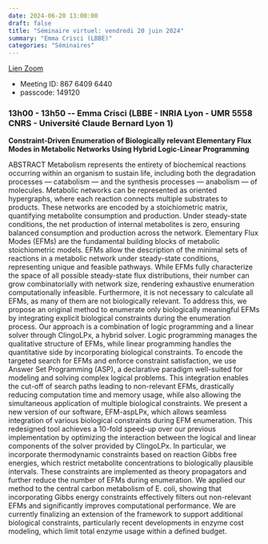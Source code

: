 ```yaml
---
date: 2024-06-20 13:00:00
draft: false
title: "Séminaire virtuel: vendredi 20 juin 2024"
summary: "Emma Crisci (LBBE)"
categories: "Séminaires"
---
```



[Lien Zoom](https://u-bordeaux-fr.zoom.us/j/86764096440?pwd=b01qOG04RTMvRWNOVHBYR1ZIbkVaUT09)
* Meeting ID: 867 6409 6440
* passcode: 149120 


### 13h00 - 13h50 -- Emma Crisci (LBBE - INRIA Lyon - UMR 5558 CNRS - Université Claude Bernard Lyon 1)

**Constraint-Driven Enumeration of Biologically relevant Elementary Flux Modes in Metabolic Networks Using Hybrid Logic-Linear Programming**

ABSTRACT
Metabolism represents the entirety of biochemical reactions occurring within an organism to sustain life, including both the degradation processes — catabolism — and the synthesis processes — anabolism — of molecules. Metabolic networks can be represented as oriented hypergraphs, where each reaction connects multiple substrates to products. These networks are encoded by a stoichiometric matrix, quantifying metabolite consumption and production. Under steady-state conditions, the net production of internal metabolites is zero, ensuring balanced consumption and production across the network.  Elementary Flux Modes (EFMs) are the fundamental building blocks of metabolic stoichiometric models. EFMs allow the description of the minimal sets of reactions in a metabolic network under steady-state conditions, representing unique and feasible pathways. While EFMs fully characterize the space of all possible steady-state flux distributions, their number can grow combinatorially with network size, rendering exhaustive enumeration computationally infeasible. Furthermore, it is not necessary to calculate all EFMs, as many of them are not biologically relevant. To address this, we propose an original method to enumerate only biologically meaningful EFMs by integrating explicit biological constraints during the enumeration process. Our approach is a combination of logic programming and a linear solver through ClingoLPx, a hybrid solver. Logic programming manages the qualitative structure of EFMs, while linear programming handles the quantitative side by incorporating biological constraints. To encode the targeted search for EFMs and enforce constraint satisfaction, we use Answer Set Programming (ASP), a declarative paradigm well-suited for modeling and solving complex logical problems. This integration enables the cut-off of search paths leading to non-relevant EFMs, drastically reducing computation time and memory usage, while also allowing the simultaneous application of multiple biological constraints. We present a new version of our software, EFM-aspLPx, which allows seamless integration of various biological constraints during EFM enumeration. This redesigned tool achieves a 10-fold speed-up over our previous implementation by optimizing the interaction between the logical and linear components of the solver provided by ClingoLPx. In particular, we incorporate thermodynamic constraints based on reaction Gibbs free energies, which restrict metabolite concentrations to biologically plausible intervals. These constraints are implemented as theory propagators and further reduce the number of EFMs during enumeration.  We applied our method to the central carbon metabolism of E. coli, showing that incorporating Gibbs energy constraints effectively filters out non-relevant EFMs and significantly improves computational performance. We are currently finalizing an extension of the framework to support additional biological constraints, particularly recent developments in enzyme cost modeling, which limit total enzyme usage within a defined budget.
